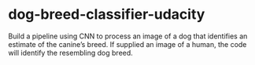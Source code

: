 # dog-breed-classifier-udacity

Build a pipeline using CNN to process an image of a dog that identifies an estimate of the canine’s breed. If supplied an image of a human, the code will identify the resembling dog breed.

